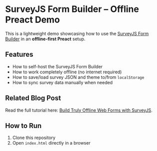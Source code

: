 # SurveyJS Form Builder – Offline Preact Demo

This is a lightweight demo showcasing how to use the [SurveyJS Form Builder](https://surveyjs.io/open-source) in an **offline-first Preact** setup.

## Features

- How to self-host the SurveyJS Form Builder
- How to work completely offline (no internet required)
- How to save/load survey JSON and theme to/from `localStorage`
- How to sync survey data manually when needed

## Related Blog Post  
Read the full tutorial here: [Build Truly Offline Web Forms with SurveyJS](https://surveyjs.io/stay-updated/blog/local-fist-form-builder#try-the-demo-offline-surveyjs-creator).

## How to Run

1. Clone this repository
2. Open `index.html` directly in a browser
